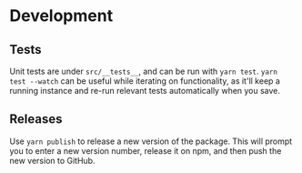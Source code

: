 # Development

## Tests

Unit tests are under `src/__tests__`, and can be run with `yarn test`. `yarn
test --watch` can be useful while iterating on functionality, as it'll keep a
running instance and re-run relevant tests automatically when you save.

## Releases

Use `yarn publish` to release a new version of the package. This will prompt you
to enter a new version number, release it on npm, and then push the new version
to GitHub.

